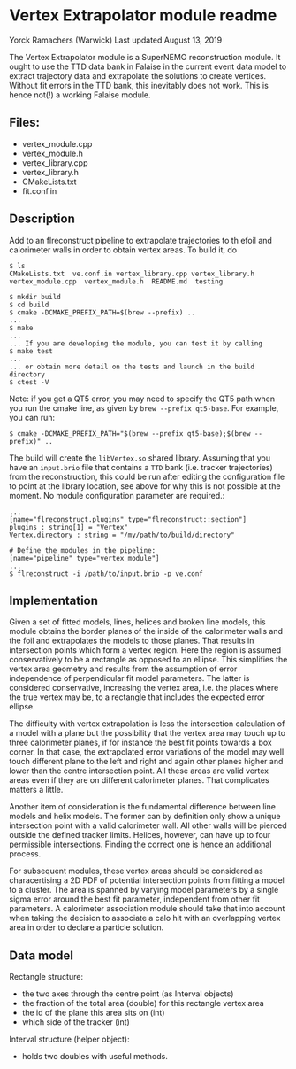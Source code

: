 # Vertex Extrapolator module readme

Yorck Ramachers (Warwick)
Last updated August 13, 2019

The Vertex Extrapolator module is a SuperNEMO reconstruction module. It ought to use the TTD data bank in Falaise in the current
event data model to extract trajectory data and extrapolate the solutions to create vertices. Without fit errors in the TTD bank,
this inevitably does not work. This is hence not(!) a working Falaise module.

## Files:

- vertex_module.cpp
- vertex_module.h
- vertex_library.cpp
- vertex_library.h
- CMakeLists.txt
- fit.conf.in


## Description

Add to an flreconstruct pipeline to extrapolate trajectories to th efoil and calorimeter walls in order to obtain vertex areas. To build it, do

``` console
$ ls
CMakeLists.txt  ve.conf.in vertex_library.cpp vertex_library.h vertex_module.cpp  vertex_module.h  README.md  testing

$ mkdir build
$ cd build
$ cmake -DCMAKE_PREFIX_PATH=$(brew --prefix) ..
...
$ make
...
... If you are developing the module, you can test it by calling
$ make test
...
... or obtain more detail on the tests and launch in the build directory
$ ctest -V
```

Note: if you get a QT5 error, you may need to specify the QT5 path when you run the cmake line, as given by `brew --prefix qt5-base`. For example, you can run:
``` console
$ cmake -DCMAKE_PREFIX_PATH="$(brew --prefix qt5-base);$(brew --prefix)" ..
``` 

The build will create the `libVertex.so` shared library. Assuming that you have an `input.brio` file that contains a `TTD` bank (i.e. tracker trajectories) from the reconstruction, this could be run after editing the configuration file to point at the library location, see above for why this is not possible at the moment. No module configuration parameter are required.:

``` console
...
[name="flreconstruct.plugins" type="flreconstruct::section"]
plugins : string[1] = "Vertex"
Vertex.directory : string = "/my/path/to/build/directory"

# Define the modules in the pipeline:
[name="pipeline" type="vertex_module"]
...
$ flreconstruct -i /path/to/input.brio -p ve.conf 
```

## Implementation
Given a set of fitted models, lines, helices and broken line models, this module obtains the border planes of the inside of the calorimeter walls and the foil and extrapolates the models to those planes. That results in intersection points which form a vertex region. Here the region is assumed conservatively to be a rectangle as opposed to an ellipse. This simplifies the vertex area geometry and results from the assumption of error independence of perpendicular fit model parameters. The latter is considered conservative, increasing the vertex area, i.e. the places where the true vertex may be, to a rectangle that includes the expected error ellipse.

The difficulty with vertex extrapolation is less the intersection calculation of a model with a plane but the possibility that the vertex area may touch up to three calorimeter planes, if for instance the best fit points towards a box corner. In that case, the extrapolated error variations of the model may well touch different plane to the left and right and again other planes higher and lower than the centre intersection point. All these areas are valid vertex areas even if they are on different calorimeter planes. That complicates matters a little.

Another item of consideration is the fundamental difference between line models and helix models. The former can by definition only show a unique intersection point with a valid calorimeter wall. All other walls will be pierced outside the defined tracker limits. Helices, however, can have up to four permissible intersections. Finding the correct one is hence an additional process.

For subsequent modules, these vertex areas should be considered as characertising a 2D PDF of potential intersection points from fitting a model to a cluster. The area is spanned by varying model parameters by a single sigma error around the best fit parameter, independent from other fit parameters. A calorimeter association module should take that into account when taking the decision to associate a calo hit with an overlapping vertex area in order to declare a particle solution.


## Data model
Rectangle structure:
- the two axes through the centre point (as Interval objects)
- the fraction of the total area (double) for this rectangle vertex area
- the id of the plane this area sits on (int)
- which side of the tracker (int)

Interval structure (helper object):
- holds two doubles with useful methods.
